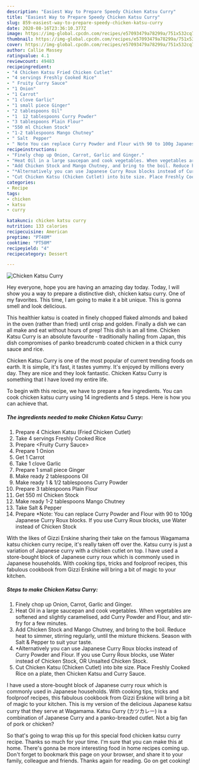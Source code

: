 ```yaml
---
description: "Easiest Way to Prepare Speedy Chicken Katsu Curry"
title: "Easiest Way to Prepare Speedy Chicken Katsu Curry"
slug: 859-easiest-way-to-prepare-speedy-chicken-katsu-curry
date: 2020-08-16T23:36:10.377Z
image: https://img-global.cpcdn.com/recipes/e57093479a78299a/751x532cq70/chicken-katsu-curry-recipe-main-photo.jpg
thumbnail: https://img-global.cpcdn.com/recipes/e57093479a78299a/751x532cq70/chicken-katsu-curry-recipe-main-photo.jpg
cover: https://img-global.cpcdn.com/recipes/e57093479a78299a/751x532cq70/chicken-katsu-curry-recipe-main-photo.jpg
author: Callie Massey
ratingvalue: 4.1
reviewcount: 49483
recipeingredient:
- "4 Chicken Katsu Fried Chicken Cutlet"
- "4 servings Freshly Cooked Rice"
- " Fruity Curry Sauce"
- "1 Onion"
- "1 Carrot"
- "1 clove Garlic"
- "1 small piece Ginger"
- "2 tablespoons Oil"
- "1  12 tablespoons Curry Powder"
- "3 tablespoons Plain Flour"
- "550 ml Chicken Stock"
- "1-2 tablespoons Mango Chutney"
- " Salt  Pepper"
- " Note You can replace Curry Powder and Flour with 90 to 100g Japanese Curry Roux blocks If you use Curry Roux blocks use Water instead of Chicken Stock"
recipeinstructions:
- "Finely chop up Onion, Carrot, Garlic and Ginger."
- "Heat Oil in a large saucepan and cook vegetables. When vegetables are softened and slightly caramelised, add Curry Powder and Flour, and stir-fry for a few minutes."
- "Add Chicken Stock and Mango Chutney, and bring to the boil. Reduce heat to simmer, stirring regularly, until the mixture thickens. Season with Salt &amp; Pepper to suit your taste."
- "*Alternatively you can use Japanese Curry Roux blocks instead of Curry Powder and Flour. If you use Curry Roux blocks, use Water instead of Chicken Stock, OR Unsalted Chicken Stock."
- "Cut Chicken Katsu (Chicken Cutlet) into bite size. Place Freshly Cooked Rice on a plate, then Chicken Katsu and Curry Sauce."
categories:
- Recipe
tags:
- chicken
- katsu
- curry

katakunci: chicken katsu curry 
nutrition: 133 calories
recipecuisine: American
preptime: "PT40M"
cooktime: "PT50M"
recipeyield: "4"
recipecategory: Dessert

---
```



![Chicken Katsu Curry](https://img-global.cpcdn.com/recipes/e57093479a78299a/751x532cq70/chicken-katsu-curry-recipe-main-photo.jpg)

Hey everyone, hope you are having an amazing day today. Today, I will show you a way to prepare a distinctive dish, chicken katsu curry. One of my favorites. This time, I am going to make it a bit unique. This is gonna smell and look delicious.

This healthier katsu is coated in finely chopped flaked almonds and baked in the oven (rather than fried) until crisp and golden. Finally a dish we can all make and eat without hours of prep! This dish is an all time. Chicken Katsu Curry is an absolute favourite - traditionally hailing from Japan, this dish compromises of panko breadcrumb coated chicken in a thick curry sauce and rice.

Chicken Katsu Curry is one of the most popular of current trending foods on earth. It is simple, it's fast, it tastes yummy. It's enjoyed by millions every day. They are nice and they look fantastic. Chicken Katsu Curry is something that I have loved my entire life.


To begin with this recipe, we have to prepare a few ingredients. You can cook chicken katsu curry using 14 ingredients and 5 steps. Here is how you can achieve that.

<!--inarticleads1-->

##### The ingredients needed to make Chicken Katsu Curry:

1. Prepare 4 Chicken Katsu (Fried Chicken Cutlet)
1. Take 4 servings Freshly Cooked Rice
1. Prepare  &lt;Fruity Curry Sauce&gt;
1. Prepare 1 Onion
1. Get 1 Carrot
1. Take 1 clove Garlic
1. Prepare 1 small piece Ginger
1. Make ready 2 tablespoons Oil
1. Make ready 1 &amp; 1/2 tablespoons Curry Powder
1. Prepare 3 tablespoons Plain Flour
1. Get 550 ml Chicken Stock
1. Make ready 1-2 tablespoons Mango Chutney
1. Take  Salt &amp; Pepper
1. Prepare  *Note: You can replace Curry Powder and Flour with 90 to 100g Japanese Curry Roux blocks. If you use Curry Roux blocks, use Water instead of Chicken Stock


With the likes of Gizzi Erskine sharing their take on the famous Wagamama katsu chicken curry recipe, it&#39;s really taken off over the. Katsu curry is just a variation of Japanese curry with a chicken cutlet on top. I have used a store-bought block of Japanese curry roux which is commonly used in Japanese households. With cooking tips, tricks and foolproof recipes, this fabulous cookbook from Gizzi Erskine will bring a bit of magic to your kitchen. 

<!--inarticleads2-->

##### Steps to make Chicken Katsu Curry:

1. Finely chop up Onion, Carrot, Garlic and Ginger.
1. Heat Oil in a large saucepan and cook vegetables. When vegetables are softened and slightly caramelised, add Curry Powder and Flour, and stir-fry for a few minutes.
1. Add Chicken Stock and Mango Chutney, and bring to the boil. Reduce heat to simmer, stirring regularly, until the mixture thickens. Season with Salt &amp; Pepper to suit your taste.
1. *Alternatively you can use Japanese Curry Roux blocks instead of Curry Powder and Flour. If you use Curry Roux blocks, use Water instead of Chicken Stock, OR Unsalted Chicken Stock.
1. Cut Chicken Katsu (Chicken Cutlet) into bite size. Place Freshly Cooked Rice on a plate, then Chicken Katsu and Curry Sauce.


I have used a store-bought block of Japanese curry roux which is commonly used in Japanese households. With cooking tips, tricks and foolproof recipes, this fabulous cookbook from Gizzi Erskine will bring a bit of magic to your kitchen. This is my version of the delicious Japanese katsu curry that they serve at Wagamama. Katsu Curry (カツカレー) is a combination of Japanese Curry and a panko-breaded cutlet. Not a big fan of pork or chicken? 

So that's going to wrap this up for this special food chicken katsu curry recipe. Thanks so much for your time. I'm sure that you can make this at home. There's gonna be more interesting food in home recipes coming up. Don't forget to bookmark this page on your browser, and share it to your family, colleague and friends. Thanks again for reading. Go on get cooking!
